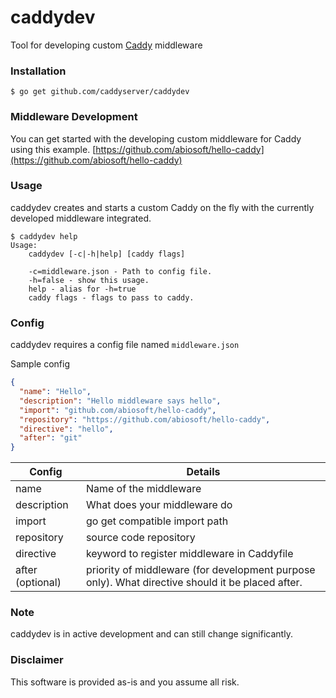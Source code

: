 # caddydev
Tool for developing custom [Caddy](http://caddyserver.com) middleware

### Installation
```
$ go get github.com/caddyserver/caddydev
```

### Middleware Development
You can get started with the developing custom middleware for Caddy using this example. [https://github.com/abiosoft/hello-caddy](https://github.com/abiosoft/hello-caddy)

### Usage
caddydev creates and starts a custom Caddy on the fly with the currently developed middleware integrated.
```shell
$ caddydev help
Usage:
	caddydev [-c|-h|help] [caddy flags]

	-c=middleware.json - Path to config file.
	-h=false - show this usage.
	help - alias for -h=true
	caddy flags - flags to pass to caddy.
```

### Config
caddydev requires a config file named `middleware.json`

Sample config
```json
{
  "name": "Hello",
  "description": "Hello middleware says hello",
  "import": "github.com/abiosoft/hello-caddy",
  "repository": "https://github.com/abiosoft/hello-caddy",
  "directive": "hello",
  "after": "git"
}
```
Config | Details
-------|--------
name | Name of the middleware
description | What does your middleware do
import | go get compatible import path
repository | source code repository
directive | keyword to register middleware in Caddyfile
after (optional) | priority of middleware (for development purpose only). What directive should it be placed after.

### Note
caddydev is in active development and can still change significantly.

### Disclaimer
This software is provided as-is and you assume all risk.